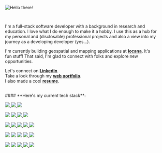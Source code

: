 

![Hello there!](https://media.giphy.com/media/xTiIzJSKB4l7xTouE8/giphy.gif)

<br>

I'm a full-stack software developer with a background in research and education. I love what I do enough to make it a hobby. I use this as a hub for my personal and (disclosable) professional projects and also a view into my journey as a developing developer (yes...).

I'm currently building geospatial and mapping applications at **[locana](https://www.locana.co/)**. It's fun stuff! That said, I'm glad to connect with folks and explore new opportunities. 

Let's connect on **<a href="https://www.linkedin.com/in/sambassong/">LinkedIn</a>**.
<br>
Take a look through my **[web portfolio](https://www.sambassong.com/)**.
</br>
I also made a cool **<a href="https://drive.google.com/file/d/1sjKevF0-MAs27QJgazPk8w9b6-HamqC1/view?usp=sharing">resume</a>**.
 
</br>
 #### **Here's my current tech stack**:
</p>

<!-- <div>  -->
  <a href="#"><img src="https://img.shields.io/badge/AWS-232F3E?style=flat-square&logo=amazon-aws&logoColor=FEBD69" />  </a>
  <a href="#"><img src="https://img.shields.io/badge/-PostgreSQL-336791?style=flat-square&logo=postgresql&logoColor=FAFAFA" />  </a>
  <a href="#"><img src="https://img.shields.io/badge/-MongoDB-F7F7F7?style=flat-square&logo=mongodb" />  </a>

</p>

  <a href="#"><img src="https://img.shields.io/badge/-JavaScript-F7DF1E?style=flat-square&logo=javascript&logoColor=black" /></a>
  <a href="#"><img src="https://img.shields.io/badge/-Python3-3776AB?style=flat-square&logo=Python&logoColor=white" />  </a>
  <a href="#"><img src="https://img.shields.io/badge/-HTML5-E34F26?style=flat-square&logo=html5&logoColor=white" />  </a>
  <a href="#"><img src="https://img.shields.io/badge/-CSS3-1572B6?style=flat-square&logo=css3" />  </a>

  </p>

  <a href="#"><img src="https://img.shields.io/badge/-Cypress-%23E5E5E5?style=flat-square&logo=cypress&logoColor=058a5e" />  </a>
  <a href="#"><img src="https://img.shields.io/badge/-Jest-%23C21325?style=flat-square&logo=jest&logoColor=white" />  </a>
  <a href="#"><img src="https://img.shields.io/badge/JWT-black?style=flat-square&logo=JSON%20web%20tokens" />  </a>
  <a href="#"><img src="https://img.shields.io/badge/Trello-%23026AA7.svg?style=flat-square&logo=Trello&logoColor=white" />  </a>
  <a href="#"><img src="https://img.shields.io/badge/Figma-%23F24E1E.svg?style=flat-square&logo=figma&logoColor=white" />  </a>

  </p>
  
  <a href="#"><img src="https://img.shields.io/badge/-React-61DAFB?style=flat-square&logo=React&logoColor=black" /></a>
  <a href="#"><img src="https://img.shields.io/badge/-Redux-764ABC?style=flat-square&logo=Redux" /></a>
  <a href="#"><img src="https://img.shields.io/badge/Vue.js-%2335495e.svg?style=flat-square&logo=vuedotjs&logoColor=%234FC08D" /></a>
  <a href="#"><img src="https://img.shields.io/badge/MUI-%230081CB.svg?style=flat-square&logo=mui&logoColor=white" />  </a>
  <a href="#"><img src="https://img.shields.io/badge/Chart.js-F5788D.svg?style=flat-square&logo=chart.js&logoColor=white" />  </a>

  </p>

  <a href="#"><img src="https://img.shields.io/badge/-Express-F7F7F7?style=flat-square&logo=express&logoColor=339933" /></a>
  <a href="#"><img src="https://img.shields.io/badge/-NodeJS-339933?style=flat-square&logo=Node.js&logoColor=white" /></a>
  <a href="#"><img src="https://img.shields.io/badge/-Flask-F7F7F7?style=flat-square&logo=flask&logoColor=black" />  </a>
  <a href="#"><img src="https://img.shields.io/badge/Sequelize-52B0E7?style=flat-square&logo=Sequelize&logoColor=white" />  </a>
  <a href="#"><img src="https://img.shields.io/badge/Pandas-%23150458.svg?style=flat-square&logo=pandas&logoColor=white" />  </a>

  </p>

<!-- </div> -->
